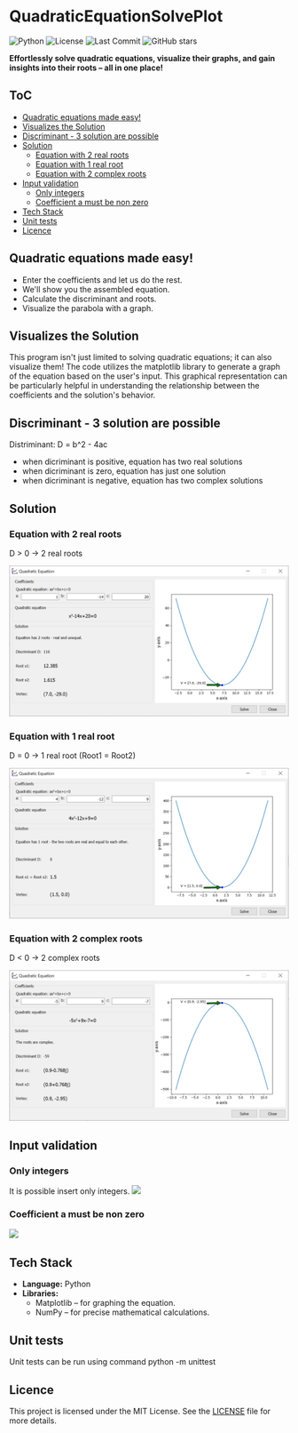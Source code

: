 # QuadraticEquationSolvePlot

![Python](https://img.shields.io/badge/language-python-blue.svg)
![License](https://img.shields.io/github/license/hrosicka/QuadraticEquationSolver)
![Last Commit](https://img.shields.io/github/last-commit/hrosicka/QuadraticEquationSolver)
![GitHub stars](https://img.shields.io/github/stars/hrosicka/QuadraticEquationSolver?style=social)

**Effortlessly solve quadratic equations, visualize their graphs, and gain insights into their roots – all in one place!**

## ToC

- [Quadratic equations made easy!](#quadratic-equations-made-easy)
- [Visualizes the Solution](#visualizes-the-solution)
- [Discriminant - 3 solution are possible](#discriminant---3-solution-are-possible)
- [Solution](#solution)
  - [Equation with 2 real roots](#equation-with-2-real-roots)
  - [Equation with 1 real root](#equation-with-1-real-root)
  - [Equation with 2 complex roots](#equation-with-2-complex-roots)
- [Input validation](#input-validation)
  - [Only integers](#only-integers)
  - [Coefficient a must be non zero](#coefficient-a-must-be-non-zero)
- [Tech Stack](#tech-stack)
- [Unit tests](#unit-tests)
- [Licence](#licence)

## Quadratic equations made easy!
- Enter the coefficients and let us do the rest.
- We'll show you the assembled equation.
- Calculate the discriminant and roots.
- Visualize the parabola with a graph.

## Visualizes the Solution
This program isn't just limited to solving quadratic equations; it can also visualize them!  The code utilizes the matplotlib library to generate a graph of the equation based on the user's input.  This graphical representation can be particularly helpful in understanding the relationship between the coefficients and the solution's behavior.

## Discriminant - 3 solution are possible
Distriminant: D = b^2 - 4ac
- when dicriminant is positive, equation has two real solutions
- when dicriminant is zero, equation has just one solution
- when dicriminant is negative, equation has two complex solutions

## Solution
### Equation with 2 real roots
D > 0    ->     2 real roots

![](https://github.com/hrosicka/PyQtQuadraticEquationSolvePlot/blob/master/doc/MainWindow.PNG)

### Equation with 1 real root
D = 0    ->     1 real root (Root1 = Root2)

![](https://github.com/hrosicka/PyQtQuadraticEquationSolvePlot/blob/master/doc/OneRoot.PNG)

### Equation with 2 complex roots
D < 0    ->     2 complex roots

![](https://github.com/hrosicka/PyQtQuadraticEquationSolvePlot/blob/master/doc/ComplexRoots.PNG)

## Input validation
### Only integers
It is possible insert only integers.
![](https://github.com/hrosicka/PyQtQuadraticEquationSolvePlot/blob/master/doc/InputValidationInteger.PNG)

### Coefficient a must be non zero
![](https://github.com/hrosicka/PyQtQuadraticEquationSolvePlot/blob/master/doc/ANotZero.PNG)

## Tech Stack
- **Language:** Python
- **Libraries:**
  - Matplotlib – for graphing the equation.
  - NumPy – for precise mathematical calculations.

## Unit tests
Unit tests can be run using command
python -m unittest

## Licence
This project is licensed under the MIT License. See the [LICENSE](https://github.com/hrosicka/QuadraticEquationSolver/blob/master/LICENSE) file for more details.

